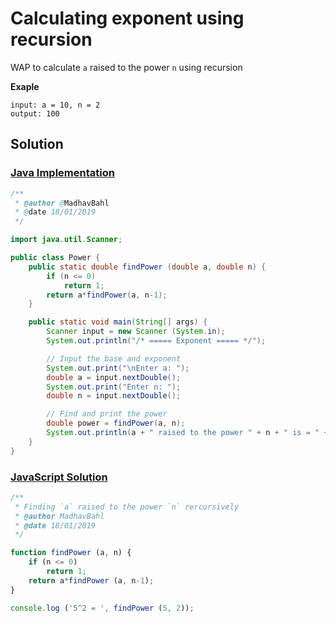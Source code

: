 # Calculating exponent using recursion

WAP to calculate `a` raised to the power `n` using recursion

**Exaple**

```
input: a = 10, n = 2
output: 100
```

## Solution 

### [Java Implementation](./Power.java)

```java
/**
 * @author @MadhavBahl
 * @date 18/01/2019
 */

import java.util.Scanner;

public class Power {
    public static double findPower (double a, double n) {
        if (n <= 0)
            return 1;
        return a*findPower(a, n-1);
    }

    public static void main(String[] args) {
        Scanner input = new Scanner (System.in);
        System.out.println("/* ===== Exponent ===== */");

        // Input the base and exponent
        System.out.print("\nEnter a: ");
        double a = input.nextDouble();
        System.out.print("Enter n: ");
        double n = input.nextDouble();

        // Find and print the power
        double power = findPower(a, n);
        System.out.println(a + " raised to the power " + n + " is = " + power);
    }
}
```

### [JavaScript Solution](./power.js)

```js
/**
 * Finding `a` raised to the power `n` rercursively
 * @author MadhavBahl
 * @date 18/01/2019
 */

function findPower (a, n) {
    if (n <= 0)
        return 1;
    return a*findPower (a, n-1);
}

console.log ('5^2 = ', findPower (5, 2));
```